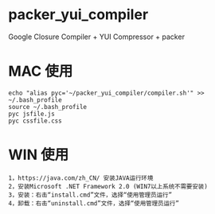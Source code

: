 # packer_yui_compiler
Google Closure Compiler + YUI Compressor + packer

# MAC 使用
```
echo "alias pyc='~/packer_yui_compiler/compiler.sh'" >> ~/.bash_profile
source ~/.bash_profile
pyc jsfile.js
pyc cssfile.css
```

# WIN 使用
```
1，https://java.com/zh_CN/ 安装JAVA运行环境
2，安装Microsoft .NET Framework 2.0 (WIN7以上系统不需要安装)
3，安装：右击“install.cmd”文件，选择“使用管理员运行”
4，卸载：右击“uninstall.cmd”文件，选择“使用管理员运行”
```